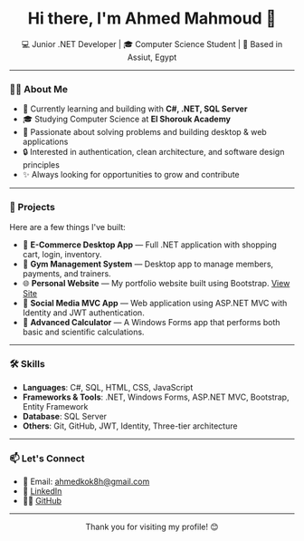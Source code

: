 <h1 align="center">Hi there, I'm Ahmed Mahmoud 👋</h1>

<p align="center">
  💻 Junior .NET Developer | 🎓 Computer Science Student | 📍 Based in Assiut, Egypt
</p>

---

### 👨‍💻 About Me

- 💼 Currently learning and building with **C#, .NET, SQL Server**
- 🎓 Studying Computer Science at **El Shorouk Academy**
- 🧠 Passionate about solving problems and building desktop & web applications
- 🔒 Interested in authentication, clean architecture, and software design principles
- ✨ Always looking for opportunities to grow and contribute

---

### 🚀 Projects

Here are a few things I've built:

- 🛒 **E-Commerce Desktop App** — Full .NET application with shopping cart, login, inventory.
- 💪 **Gym Management System** — Desktop app to manage members, payments, and trainers.
- 🌐 **Personal Website** — My portfolio website built using Bootstrap. [View Site](https://ahmedyjnj.github.io/simple-personal-page/person.html)
- 👥 **Social Media MVC App** — Web application using ASP.NET MVC with Identity and JWT authentication.
- 🧮 **Advanced Calculator** — A Windows Forms app that performs both basic and scientific calculations.

---

### 🛠️ Skills

- **Languages**: C#, SQL, HTML, CSS, JavaScript
- **Frameworks & Tools**: .NET, Windows Forms, ASP.NET MVC, Bootstrap, Entity Framework
- **Database**: SQL Server
- **Others**: Git, GitHub, JWT, Identity, Three-tier architecture

---

### 📫 Let's Connect

- 📧 Email: ahmedkok8h@gmail.com  
- 💼 [LinkedIn](https://www.linkedin.com/in/ahmed-mahmoud-b4a400225/)  
- 🧑‍💻 [GitHub](https://github.com/Ahmedyjnj)

---

<p align="center">
  Thank you for visiting my profile! 😊
</p>
